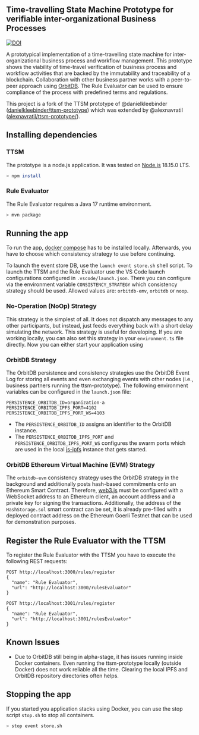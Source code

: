 ## Time-travelling State Machine Prototype for verifiable inter-organizational Business Processes
[![DOI](https://zenodo.org/badge/DOI/10.5281/zenodo.8374110.svg)](https://doi.org/10.5281/zenodo.8374110)

A prototypical implementation of a time-travelling state machine for inter-organizational business process and workflow management. This prototype shows the viability of time-travel verification of business process and
workflow activities that are backed by the immutability and traceability of a blockchain.
Collaboration with other business partner works with a peer-to-peer approach using [OrbitDB](https://github.com/orbitdb/orbit-db). The Rule Evaluator can be used to ensure compliance of the process with predefined terms and regulations.

This project is a fork of the TTSM prototype of @danielkleebinder ([danielkleebinder/ttsm-prototype](https://github.com/danielkleebinder/ttsm-prototype)) which was extended by @alexnavratil ([alexnavratil/ttsm-prototype/](https://github.com/alexnavratil/ttsm-prototype/)).

## Installing dependencies
### TTSM
The prototype is a node.js application. It was tested on [Node.js](https://nodejs.org/) 18.15.0 LTS.

```bash
> npm install
```

### Rule Evaluator
The Rule Evaluator requires a Java 17 runtime environment.

```bash
> mvn package
```

## Running the app

To run the app, [docker compose](https://www.docker.com/products/docker-desktop/) has to be installed locally. Afterwards, you have to choose which consistency strategy to use before continuing. 

To launch the event store DB, use the `launch event store.sh` shell script. To launch the TTSM and the Rule Evaluator use the VS Code launch configurations configured in `.vscode/launch.json`. There you can configure via the environment variable `CONSISTENCY_STRATEGY` which consistency strategy should be used. Allowed values are: ``orbitdb-emv``, ``orbitdb`` or ``noop``.

### No-Operation (NoOp) Strategy

This strategy is the simplest of all. It does not dispatch any messages to any other participants, but instead, just feeds everything back with a short delay simulating the network. This strategy is
useful for developing. If you are working locally, you can also set this strategy in your ``environment.ts`` file directly. Now you can either start your application using

### OrbitDB Strategy
The OrbitDB persistence and consistency strategies use the OrbitDB Event Log for storing all events and even exchanging events with other nodes (i.e., business partners running the ttsm-prototype).
The following environment variables can be configured in the ``launch.json`` file:

```properties
PERSISTENCE_ORBITDB_ID=organization-a
PERSISTENCE_ORBITDB_IPFS_PORT=4102
PERSISTENCE_ORBITDB_IPFS_PORT_WS=4103
```

- The `PERSISTENCE_ORBITDB_ID` assigns an identifier to the OrbitDB instance.
- The `PERSISTENCE_ORBITDB_IPFS_PORT` and `PERSISTENCE_ORBITDB_IPFS_PORT_WS` configures the swarm ports which are used in the local [js-ipfs](https://github.com/ipfs/js-ipfs) instance that gets started. 


### OrbitDB Ethereum Virtual Machine (EVM) Strategy
The `orbitdb-evm` consistency strategy uses the OrbitDB strategy in the background and additionally posts hash-based commitments onto an Ethereum Smart Contract.
Therefore, [web3.js](https://github.com/web3/web3.js) must be configured with a WebSocket address to an Ethereum client, an account address and a private key for signing the transactions.
Additionally, the address of the `HashStorage.sol` smart contract can be set, it is already pre-filled with a deployed contract address on the Ethereum Goerli Testnet that can be used for demonstration purposes.

## Register the Rule Evaluator with the TTSM
To register the Rule Evaluator with the TTSM you have to execute the following REST requests:

```
POST http://localhost:3000/rules/register
{
  "name": "Rule Evaluator",
  "url": "http://localhost:3000/rulesEvaluator"
} 
```

```
POST http://localhost:3001/rules/register
{
  "name": "Rule Evaluator",
  "url": "http://localhost:3001/rulesEvaluator"
} 
```

## Known Issues
- Due to OrbitDB still being in alpha-stage, it has issues running inside Docker containers. Even running the ttsm-prototype locally (outside Docker) does not work reliable all the time. Clearing the local IPFS and OrbitDB repository directories often helps.

## Stopping the app

If you started you application stacks using Docker, you can use the stop script ``stop.sh`` to stop all containers.

```bash
> stop event store.sh
```
